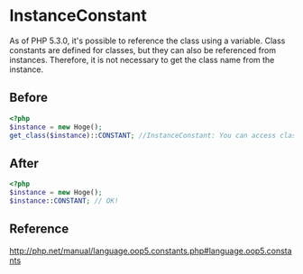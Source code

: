 # InstanceConstant

As of PHP 5.3.0, it's possible to reference the class using a variable.
Class constants are defined for classes, but they can also be referenced from instances. Therefore, it is not necessary to get the class name from the instance.

## Before

```php
<?php
$instance = new Hoge();
get_class($instance)::CONSTANT; //InstanceConstant: You can access class constants from instances.
```

## After

```php
<?php
$instance = new Hoge();
$instance::CONSTANT; // OK!
```

## Reference

http://php.net/manual/language.oop5.constants.php#language.oop5.constants
